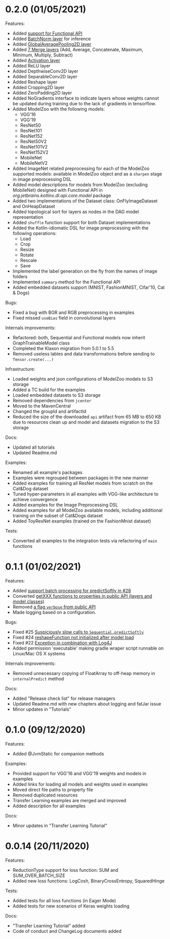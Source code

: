 # 0.2.0 (01/05/2021)
Features:
* Added [support for Functional API](https://github.com/JetBrains/KotlinDL/issues/23)
* Added [BatchNorm layer](https://github.com/JetBrains/KotlinDL/issues/34) for inference
* Added [GlobalAveragePooling2D layer](https://github.com/JetBrains/KotlinDL/issues/38)
* Added [7 Merge layers](https://github.com/JetBrains/KotlinDL/issues/37) 
(Add, Average, Concatenate, Maximum, Minimum, Multiply, Subtract)
* Added [Activation layer](https://github.com/JetBrains/KotlinDL/issues/35)
* Added ReLU layer
* Added DepthwiseConv2D layer
* Added SeparableConv2D layer
* Added Reshape layer
* Added Cropping2D layer
* Added ZeroPadding2D layer
* Added NoGradients interface to indicate layers whose weights cannot be updated during training due to the lack of gradients in tensorflow.
* Added ModelZoo with the following models:
    * VGG'16
    * VGG'19
    * ResNet50
    * ResNet101
    * ResNet152
    * ResNet50V2
    * ResNet101V2
    * ResNet152V2
    * MobileNet
    * MobileNetV2
* Added ImageNet related preprocessing for each of the ModelZoo supported models: available in ModelZoo object and as a `sharpen` stage in image preprocessing DSL
* Added model descriptions for models from ModelZoo (excluding MobileNet) designed with Functional API in _org.jetbrains.kotlinx.dl.api.core.model_ package
* Added two implementations of the Dataset class: OnFlyImageDataset and OnHeapDataset
* Added topological sort for layers as nodes in the DAG model representation
* Added `shuffle` function support for both Dataset implementations
* Added the Kotlin-idiomatic DSL for image preprocessing with the following operations:
    * Load
    * Crop
    * Resize
    * Rotate
    * Rescale
    * Save
* Implemented the label generation on the fly from the names of image folders
* Implemented `summary` method for the Functional API
* Added embedded datasets support (MNIST, FashionMNIST, Cifar'10, Cat & Dogs)

Bugs:
* Fixed a bug with BGR and RGB preprocessing in examples
* Fixed missed `useBias` field in convolutional layers

Internals improvements:
* Refactored: both, Sequential and Functional models now inherit GraphTrainableModel class
* Completed the Klaxon migration from 5.0.1 to 5.5
* Removed useless lables and data transformations before sending to `Tensor.create(...)`

Infrastructure:
* Loaded weights and json configurations of ModelZoo models to S3 storage
* Added a TC build for the examples
* Loaded embedded datasets to S3 storage
* Removed dependencies from `jcenter`
* Moved to the MavenCentral
* Changed the groupId and artifactId
* Reduced the size of the downloaded `api` artifact from 65 MB to 650 KB due to resources clean up and model and datasets migration to the S3 storage

Docs:
* Updated all tutorials
* Updated Readme.md

Examples:
* Renamed all example's packages
* Examples were regrouped between packages in the new manner
* Added examples for training all ResNet models from scratch on the Cat&Dog dataset
* Tuned hyper-parameters in all examples with VGG-like architecture to achieve convergence
* Added examples for the Image Preprocessing DSL
* Added examples for all ModelZoo available models, including additional training on the subset of Cat&Dogs dataset
* Added ToyResNet examples (trained on the FashionMnist dataset)

Tests:
* Converted all examples to the integration tests via refactoring of `main` functions

# 0.1.1 (01/02/2021)
Features:
* Added [support batch processing for predictSoftly in #28](https://github.com/JetBrains/KotlinDL/issues/28)
* Converted [getXXX functions to properties in public API (layers and model classes)](https://github.com/JetBrains/KotlinDL/issues/29)
* Removed [a flag `verbose` from public API](https://github.com/JetBrains/KotlinDL/issues/20)
* Made logging based on a configuration.

Bugs:
* Fixed #25 [Suspiciously slow calls to `Sequential.predictSoftly`](https://github.com/JetBrains/KotlinDL/issues/25)
* Fixed #24 [reshapeFunction not initialized after model load](https://github.com/JetBrains/KotlinDL/issues/24)
* Fixed #22 [Exception in combination with Log4J](https://github.com/JetBrains/KotlinDL/issues/22)
* Added permission 'executable' making gradle wraper script runnable on Linux/Mac OS X systems

Internals improvements:
* Removed unnecessary copying of FloatArray to off-heap memory in `internalPredict` method

Docs:
* Added "Release check list" for release managers
* Updated Readme.md with new chapters about logging and fatJar issue
* Minor updates in "Tutorials"

# 0.1.0 (09/12/2020)
Features:
* Added @JvmStatic for companion methods

Examples:
* Provided support for VGG'16 and VGG'19 weights and models in examples
* Added links for loading all models and weights used in examples
* Moved direct file paths to property file
* Removed duplicated resources
* Transfer Learning examples are merged and improved
* Added description for all examples

Docs:
* Minor updates in "Transfer Learning Tutorial"

# 0.0.14 (20/11/2020)
Features:
* ReductionType support for loss function: SUM and SUM_OVER_BATCH_SIZE
* Added new loss functions: LogCosh, BinaryCrossEntropy, SquaredHinge

Tests:
* Added tests for all loss functions (in Eager Mode)
* Added tests for new scenarios of Keras weights loading

Docs:
* "Transfer Learning Tutorial" added
* Code of conduct and ChangeLog documents added

